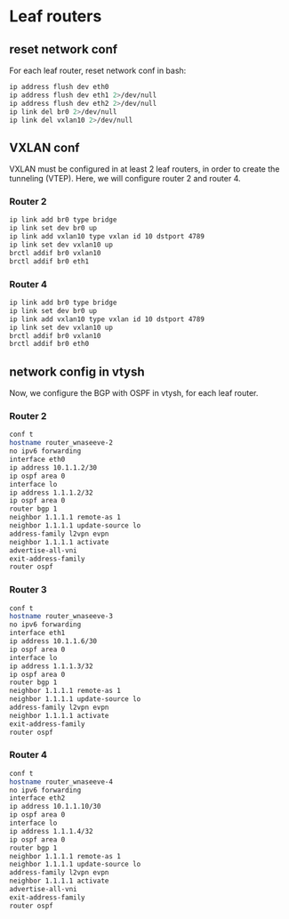 # Leaf routers

## reset network conf
For each leaf router, reset network conf in bash:
``` sh
ip address flush dev eth0
ip address flush dev eth1 2>/dev/null
ip address flush dev eth2 2>/dev/null
ip link del br0 2>/dev/null
ip link del vxlan10 2>/dev/null
```

## VXLAN conf
VXLAN must be configured in at least 2 leaf routers, in order to create the tunneling (VTEP).
Here, we will configure router 2 and router 4.

### Router 2
```sh
ip link add br0 type bridge
ip link set dev br0 up
ip link add vxlan10 type vxlan id 10 dstport 4789
ip link set dev vxlan10 up
brctl addif br0 vxlan10
brctl addif br0 eth1
```

### Router 4
```sh
ip link add br0 type bridge
ip link set dev br0 up
ip link add vxlan10 type vxlan id 10 dstport 4789
ip link set dev vxlan10 up
brctl addif br0 vxlan10
brctl addif br0 eth0
```

## network config in vtysh
Now, we configure the BGP with OSPF in vtysh, for each leaf router.

### Router 2
```sh
conf t
hostname router_wnaseeve-2
no ipv6 forwarding
interface eth0
ip address 10.1.1.2/30
ip ospf area 0
interface lo
ip address 1.1.1.2/32
ip ospf area 0
router bgp 1
neighbor 1.1.1.1 remote-as 1
neighbor 1.1.1.1 update-source lo
address-family l2vpn evpn
neighbor 1.1.1.1 activate
advertise-all-vni
exit-address-family
router ospf
```

### Router 3
```sh
conf t
hostname router_wnaseeve-3
no ipv6 forwarding
interface eth1
ip address 10.1.1.6/30
ip ospf area 0
interface lo
ip address 1.1.1.3/32
ip ospf area 0
router bgp 1
neighbor 1.1.1.1 remote-as 1
neighbor 1.1.1.1 update-source lo
address-family l2vpn evpn
neighbor 1.1.1.1 activate
exit-address-family
router ospf
```

### Router 4
```sh
conf t
hostname router_wnaseeve-4
no ipv6 forwarding
interface eth2
ip address 10.1.1.10/30
ip ospf area 0
interface lo
ip address 1.1.1.4/32
ip ospf area 0
router bgp 1
neighbor 1.1.1.1 remote-as 1
neighbor 1.1.1.1 update-source lo
address-family l2vpn evpn
neighbor 1.1.1.1 activate
advertise-all-vni
exit-address-family
router ospf
```